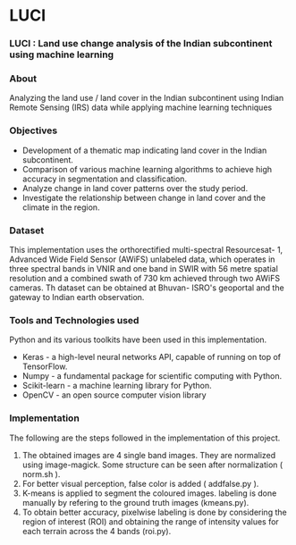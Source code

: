 # LUCI

### LUCI : Land use change analysis of the Indian subcontinent using machine learning 

### About
Analyzing the land use / land cover in the Indian subcontinent using Indian Remote Sensing (IRS) data while applying machine learning techniques

### Objectives
* Development of a thematic map indicating land cover in the Indian subcontinent.
* Comparison of various machine learning algorithms to achieve high accuracy in segmentation and classification.
* Analyze change in land cover patterns over the study period.
* Investigate the relationship between change in land cover and the climate in the region.


### Dataset
This implementation uses the orthorectified multi-spectral Resourcesat- 1, Advanced Wide Field Sensor (AWiFS) unlabeled data, which  operates in three spectral bands in VNIR and one band in SWIR with 56 metre spatial resolution and a combined swath of 730 km achieved through two AWiFS cameras. Th dataset can be obtained at Bhuvan- ISRO's geoportal and the gateway to Indian earth observation.

### Tools and Technologies used
Python and its various toolkits have been used in this implementation.
* Keras - a high-level neural networks API, capable of running on top of TensorFlow.
* Numpy - a fundamental package for scientific computing with Python.
* Scikit-learn - a machine learning library for Python.
* OpenCV - an open source computer vision library

### Implementation
The following are the steps followed in the implementation of this project.
1. The obtained images are 4 single band images. They are normalized using image-magick. Some structure can be seen after normalization ( norm.sh ).
2. For better visual perception, false color is added ( addfalse.py ).
3. K-means is applied to segment the coloured images. labeling is done manually by refering to the ground truth images (kmeans.py). 
4. To obtain better accuracy, pixelwise labeling is done by considering the region of interest (ROI) and obtaining the range of intensity values for each terrain across the 4 bands (roi.py).
